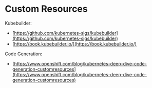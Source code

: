 # Custom Resources

Kubebuilder:  
- [https://github.com/kubernetes-sigs/kubebuilder](https://github.com/kubernetes-sigs/kubebuilder)  
- [https://book.kubebuilder.io/](https://book.kubebuilder.io/)

Code Generation:  
-  [https://www.openshift.com/blog/kubernetes-deep-dive-code-generation-customresources](https://www.openshift.com/blog/kubernetes-deep-dive-code-generation-customresources)

